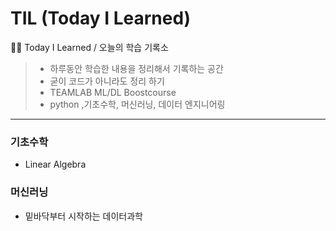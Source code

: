 # TIL (Today I Learned)
🧑‍💻 Today I Learned / 오늘의 학습 기록소
> * 하루동안 학습한 내용을 정리해서 기록하는 공간
> * 굳이 코드가 아니라도 정리 하기 
> * TEAMLAB ML/DL Boostcourse
> * python ,기초수학, 머신러닝, 데이터 엔지니어링
--------------------------------------
### 기초수학
* Linear Algebra
### 머신러닝
* 밑바닥부터 시작하는 데이터과학

